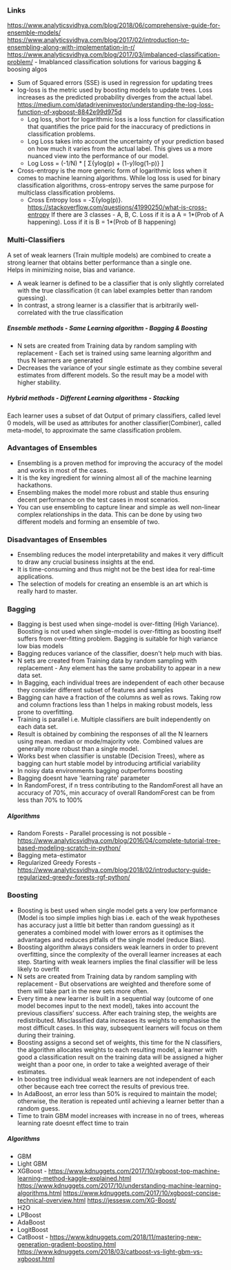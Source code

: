 ### Links
https://www.analyticsvidhya.com/blog/2018/06/comprehensive-guide-for-ensemble-models/ </br>
https://www.analyticsvidhya.com/blog/2017/02/introduction-to-ensembling-along-with-implementation-in-r/ </br>
https://www.analyticsvidhya.com/blog/2017/03/imbalanced-classification-problem/ - Imablanced classification solutions for various bagging & boosing algos </br>


* Sum of Squared errors (SSE) is used in regression for updating trees 
* log-loss is the metric used by boosting models to update trees. Loss increases as the predicted probability diverges from the actual label. https://medium.com/datadriveninvestor/understanding-the-log-loss-function-of-xgboost-8842e99d975d </br>
  * Log loss, short for logarithmic loss is a loss function for classification that quantifies the price paid for the inaccuracy of predictions in classification problems.
  * Log Loss takes into account the uncertainty of your prediction based on how much it varies from the actual label. This gives us a more nuanced view into the performance of our model.
  * Log Loss = (-1/N) * [ Σ{ylog(p) + (1-y)log(1-p)} ] 
* Cross-entropy is the more generic form of logarithmic loss when it comes to machine learning algorithms. While log loss is used for binary classification algorithms, cross-entropy serves the same purpose for multiclass classification problems.
  * Cross Entropy loss = -Σ{ylog(p)}.  https://stackoverflow.com/questions/41990250/what-is-cross-entropy
  If there are 3 classes - A, B, C. Loss if it is a A = 1*(Prob of A happening). Loss if it is B =  1*(Prob of B happening) 

### Multi-Classifiers
A set of weak learners (Train multiple models) are combined to create a strong learner that obtains better performance than a single one. <br/>
Helps in minimizing noise, bias and variance. <br/>
* A weak learner is defined to be a classifier that is only slightly correlated with the true classification (it can label examples better than random guessing).
* In contrast, a strong learner is a classifier that is arbitrarily well-correlated with the true classification

##### Ensemble methods - Same Learning algorithm - Bagging & Boosting
* N sets are created from Training data by random sampling with replacement - Each set is trained using same learning algorithm and thus N learners are generated
* Decreases the variance of your single estimate as they combine several estimates from different models. So the result may be a model with higher stability.
##### Hybrid methods - Different Learning algorithms - Stacking
Each learner uses a subset of dat
Output of primary classifiers, called level 0 models, will be used as attributes for another classifier(Combiner), called meta-model, to approximate the same classification problem. <br/>

### Advantages of Ensembles
* Ensembling is a proven method for improving the accuracy of the model and works in most of the cases.
* It is the key ingredient for winning almost all of the machine learning hackathons.
* Ensembling makes the model more robust and stable thus ensuring decent performance on the test cases in most scenarios.
* You can use ensembling to capture linear and simple as well non-linear complex relationships in the data. This can be done by using two different models and forming an ensemble of two.

### Disadvantages of Ensembles
* Ensembling reduces the model interpretability and makes it very difficult to draw any crucial business insights at the end.
* It is time-consuming and thus might not be the best idea for real-time applications.
* The selection of models for creating an ensemble is an art which is really hard to master.

### Bagging
* Bagging is best used when singe-model is over-fitting (High Variance). Boosting is not used when single-model is over-fitting as boosting itself suffers from over-fitting problem. Bagging is suitable for high variance low bias models
* Bagging reduces variance of the classifier, doesn't help much with bias. 
* N sets are created from Training data by random sampling with replacement - Any element has the same probability to appear in a new data set. 
* In Bagging, each individual trees are independent of each other because they consider different subset of features and samples
* Bagging can have a fraction of the columns as well as rows. Taking row and column fractions less than 1 helps in making robust models, less prone to overfitting.
* Training is parallel i.e. Multiple classifiers are built independently on each data set.
* Result is obtained by combining the responses of all the N learners using mean. median or mode/majority vote. Combined values are generally more robust than a single model.
* Works best when classifier is unstable (Decision Trees), where as bagging can hurt stable model by introducing artificial variability 
* In noisy data environments bagging outperforms boosting
* Bagging doesnt have 'learning rate' parameter 
* In RandomForest, if n tress contributing to the RandomForest all have an accuracy of 70%, min accuracy of overall RandomForest 
can be from less than 70% to 100%
##### Algorithms
* Random Forests - Parallel processing is not possible - https://www.analyticsvidhya.com/blog/2016/04/complete-tutorial-tree-based-modeling-scratch-in-python/
* Bagging meta-estimator
* Regularized Greedy Forests - https://www.analyticsvidhya.com/blog/2018/02/introductory-guide-regularized-greedy-forests-rgf-python/

### Boosting
* Boosting is best used when single model gets a very low performance (Model is too simple implies high bias i.e. each of the weak hypotheses has accuracy just a little bit better than random guessing) as it generates a combined model with lower errors as it optimises the advantages and reduces pitfalls of the single model (reduce Bias).
* Boosting algorithm always considers weak learners in order to prevent overfitting, since the complexity of the overall learner
increases at each step. Starting with weak learners implies the final classifier will be less likely to overfit
* N sets are created from Training data by random sampling with replacement - But observations are weighted and therefore some of them will take part in the new sets more often.
* Every time a new learner is built in a sequential way (outcome of one model becomes input to the next model), takes into account the previous classifiers’ success. After each training step, the weights are redistributed. Misclassified data increases its weights to emphasise the most difficult cases. In this way, subsequent learners will focus on them during their training.
* Boosting assigns a second set of weights, this time for the N classifiers, the algorithm allocates weights to each resulting model, a learner with good a classification result on the training data will be assigned a higher weight than a poor one, in order to take a weighted average of their estimates.
* In boosting tree individual weak learners are not independent of each other because each tree correct the results of previous tree. 
* In AdaBoost, an error less than 50% is required to maintain the model; otherwise, the iteration is repeated until achieving a learner better than a random guess.
* Time to train GBM model increases with increase in no of trees, whereas learning rate doesnt effect time to train 

##### Algorithms
* GBM
* Light GBM
* XGBoost - https://www.kdnuggets.com/2017/10/xgboost-top-machine-learning-method-kaggle-explained.html
https://www.kdnuggets.com/2017/10/understanding-machine-learning-algorithms.html
https://www.kdnuggets.com/2017/10/xgboost-concise-technical-overview.html
https://jessesw.com/XG-Boost/
* H2O
* LPBoost
* AdaBoost
* LogitBoost
* CatBoost - https://www.kdnuggets.com/2018/11/mastering-new-generation-gradient-boosting.html
https://www.kdnuggets.com/2018/03/catboost-vs-light-gbm-vs-xgboost.html



 <br/>
